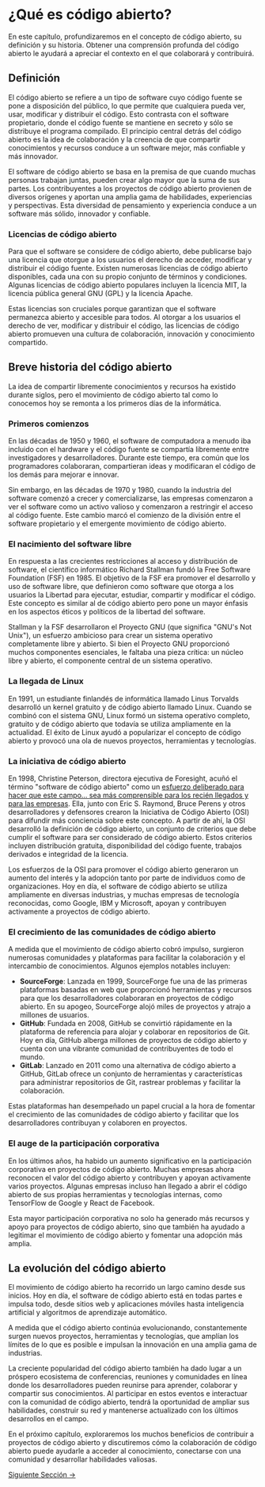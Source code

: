 # ¿Qué es código abierto?

En este capítulo, profundizaremos en el concepto de código abierto, su definición y su historia. Obtener una comprensión profunda del código abierto le ayudará a apreciar el contexto en el que colaborará y contribuirá.

## Definición

El código abierto se refiere a un tipo de software cuyo código fuente se pone a disposición del público, lo que permite que cualquiera pueda ver, usar, modificar y distribuir el código. Esto contrasta con el software propietario, donde el código fuente se mantiene en secreto y sólo se distribuye el programa compilado. El principio central detrás del código abierto es la idea de colaboración y la creencia de que compartir conocimientos y recursos conduce a un software mejor, más confiable y más innovador.

El software de código abierto se basa en la premisa de que cuando muchas personas trabajan juntas, pueden crear algo mayor que la suma de sus partes. Los contribuyentes a los proyectos de código abierto provienen de diversos orígenes y aportan una amplia gama de habilidades, experiencias y perspectivas. Esta diversidad de pensamiento y experiencia conduce a un software más sólido, innovador y confiable.

### Licencias de código abierto

Para que el software se considere de código abierto, debe publicarse bajo una licencia que otorgue a los usuarios el derecho de acceder, modificar y distribuir el código fuente. Existen numerosas licencias de código abierto disponibles, cada una con su propio conjunto de términos y condiciones. Algunas licencias de código abierto populares incluyen la licencia MIT, la licencia pública general GNU (GPL) y la licencia Apache.

Estas licencias son cruciales porque garantizan que el software permanezca abierto y accesible para todos. Al otorgar a los usuarios el derecho de ver, modificar y distribuir el código, las licencias de código abierto promueven una cultura de colaboración, innovación y conocimiento compartido.

## Breve historia del código abierto

La idea de compartir libremente conocimientos y recursos ha existido durante siglos, pero el movimiento de código abierto tal como lo conocemos hoy se remonta a los primeros días de la informática.

### Primeros comienzos

En las décadas de 1950 y 1960, el software de computadora a menudo iba incluido con el hardware y el código fuente se compartía libremente entre investigadores y desarrolladores. Durante este tiempo, era común que los programadores colaboraran, compartieran ideas y modificaran el código de los demás para mejorar e innovar.

Sin embargo, en las décadas de 1970 y 1980, cuando la industria del software comenzó a crecer y comercializarse, las empresas comenzaron a ver el software como un activo valioso y comenzaron a restringir el acceso al código fuente. Este cambio marcó el comienzo de la división entre el software propietario y el emergente movimiento de código abierto.

### El nacimiento del software libre

En respuesta a las crecientes restricciones al acceso y distribución de software, el científico informático Richard Stallman fundó la Free Software Foundation (FSF) en 1985. El objetivo de la FSF era promover el desarrollo y uso de software libre, que definieron como software que otorga a los usuarios la Libertad para ejecutar, estudiar, compartir y modificar el código. Este concepto es similar al de código abierto pero pone un mayor énfasis en los aspectos éticos y políticos de la libertad del software.

Stallman y la FSF desarrollaron el Proyecto GNU (que significa "GNU's Not Unix"), un esfuerzo ambicioso para crear un sistema operativo completamente libre y abierto. Si bien el Proyecto GNU proporcionó muchos componentes esenciales, le faltaba una pieza crítica: un núcleo libre y abierto, el componente central de un sistema operativo.

### La llegada de Linux

En 1991, un estudiante finlandés de informática llamado Linus Torvalds desarrolló un kernel gratuito y de código abierto llamado Linux. Cuando se combinó con el sistema GNU, Linux formó un sistema operativo completo, gratuito y de código abierto que todavía se utiliza ampliamente en la actualidad. El éxito de Linux ayudó a popularizar el concepto de código abierto y provocó una ola de nuevos proyectos, herramientas y tecnologías.

### La iniciativa de código abierto

En 1998, Christine Peterson, directora ejecutiva de Foresight, acuñó el término "software de código abierto" como un [esfuerzo deliberado para hacer que este campo... sea más comprensible para los recién llegados y para las empresas](https://opensource.com/article/18/2/coining-term-open-source-software). Ella, junto con Eric S. Raymond, Bruce Perens y otros desarrolladores y defensores crearon la Iniciativa de Código Abierto (OSI) para difundir más conciencia sobre este concepto. A partir de ahí, la OSI desarrolló la definición de código abierto, un conjunto de criterios que debe cumplir el software para ser considerado de código abierto. Estos criterios incluyen distribución gratuita, disponibilidad del código fuente, trabajos derivados e integridad de la licencia.

Los esfuerzos de la OSI para promover el código abierto generaron un aumento del interés y la adopción tanto por parte de individuos como de organizaciones. Hoy en día, el software de código abierto se utiliza ampliamente en diversas industrias, y muchas empresas de tecnología reconocidas, como Google, IBM y Microsoft, apoyan y contribuyen activamente a proyectos de código abierto.

### El crecimiento de las comunidades de código abierto

A medida que el movimiento de código abierto cobró impulso, surgieron numerosas comunidades y plataformas para facilitar la colaboración y el intercambio de conocimientos. Algunos ejemplos notables incluyen:

- **SourceForge**: Lanzada en 1999, SourceForge fue una de las primeras plataformas basadas en web que proporcionó herramientas y recursos para que los desarrolladores colaboraran en proyectos de código abierto. En su apogeo, SourceForge alojó miles de proyectos y atrajo a millones de usuarios.
- **GitHub**: Fundada en 2008, GitHub se convirtió rápidamente en la plataforma de referencia para alojar y colaborar en repositorios de Git. Hoy en día, GitHub alberga millones de proyectos de código abierto y cuenta con una vibrante comunidad de contribuyentes de todo el mundo.
- **GitLab**: Lanzado en 2011 como una alternativa de código abierto a GitHub, GitLab ofrece un conjunto de herramientas y características para administrar repositorios de Git, rastrear problemas y facilitar la colaboración.

Estas plataformas han desempeñado un papel crucial a la hora de fomentar el crecimiento de las comunidades de código abierto y facilitar que los desarrolladores contribuyan y colaboren en proyectos.

### El auge de la participación corporativa

En los últimos años, ha habido un aumento significativo en la participación corporativa en proyectos de código abierto. Muchas empresas ahora reconocen el valor del código abierto y contribuyen y apoyan activamente varios proyectos. Algunas empresas incluso han llegado a abrir el código abierto de sus propias herramientas y tecnologías internas, como TensorFlow de Google y React de Facebook.

Esta mayor participación corporativa no solo ha generado más recursos y apoyo para proyectos de código abierto, sino que también ha ayudado a legitimar el movimiento de código abierto y fomentar una adopción más amplia.

## La evolución del código abierto

El movimiento de código abierto ha recorrido un largo camino desde sus inicios. Hoy en día, el software de código abierto está en todas partes e impulsa todo, desde sitios web y aplicaciones móviles hasta inteligencia artificial y algoritmos de aprendizaje automático.

A medida que el código abierto continúa evolucionando, constantemente surgen nuevos proyectos, herramientas y tecnologías, que amplían los límites de lo que es posible e impulsan la innovación en una amplia gama de industrias.

La creciente popularidad del código abierto también ha dado lugar a un próspero ecosistema de conferencias, reuniones y comunidades en línea donde los desarrolladores pueden reunirse para aprender, colaborar y compartir sus conocimientos. Al participar en estos eventos e interactuar con la comunidad de código abierto, tendrá la oportunidad de ampliar sus habilidades, construir su red y mantenerse actualizado con los últimos desarrollos en el campo.

En el próximo capítulo, exploraremos los muchos beneficios de contribuir a proyectos de código abierto y discutiremos cómo la colaboración de código abierto puede ayudarle a acceder al conocimiento, conectarse con una comunidad y desarrollar habilidades valiosas.

[Siguiente Sección ->](03-por-que-codigo-abierto.md)
